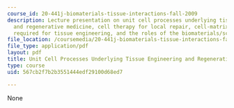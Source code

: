```yaml
---
course_id: 20-441j-biomaterials-tissue-interactions-fall-2009
description: Lecture presentation on unit cell processes underlying tissue engineering
  and regenerative medicine, cell therapy for local repair, cell-matrix interactions
  required for tissue engineering, and the roles of the biomaterials/scaffolds.
file_location: /coursemedia/20-441j-biomaterials-tissue-interactions-fall-2009/567cb2f7b2b3551444edf29100d68ed7_MIT20_441JF09_lec04_ms.pdf
file_type: application/pdf
layout: pdf
title: Unit Cell Processes Underlying Tissue Engineering and Regenerative Medicine
type: course
uid: 567cb2f7b2b3551444edf29100d68ed7

---
```

None